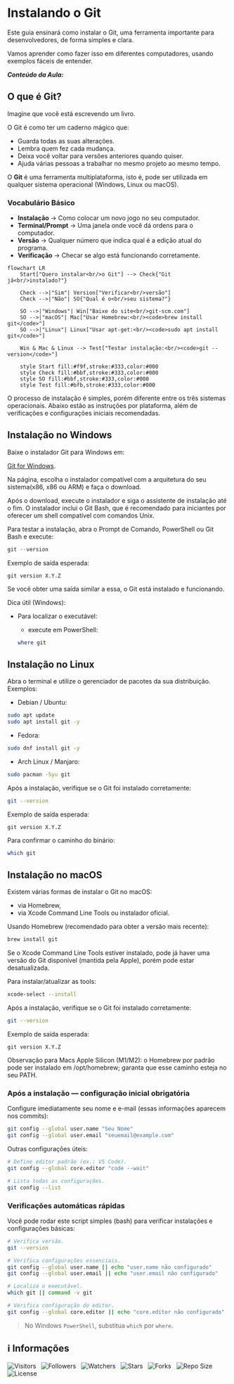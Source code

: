 <!-- Título -->
# Instalando o Git

Este guia ensinará como instalar o Git, uma ferramenta importante para desenvolvedores, de forma simples e clara.

Vamos aprender como fazer isso em diferentes computadores, usando exemplos fáceis de entender.

***Conteúdo da Aula:***

## O que é Git?

Imagine que você está escrevendo um livro.

O Git é como ter um caderno mágico que:

* Guarda todas as suas alterações.
* Lembra quem fez cada mudança.
* Deixa você voltar para versões anteriores quando quiser.
* Ajuda várias pessoas a trabalhar no mesmo projeto ao mesmo tempo.

O **Git** é uma ferramenta multiplataforma, isto é, pode ser utilizada em qualquer sistema operacional (Windows, Linux ou macOS).

### Vocabulário Básico

* **Instalação** → Como colocar um novo jogo no seu computador.
* **Terminal/Prompt** → Uma janela onde você dá ordens para o computador.
* **Versão** → Qualquer número que indica qual é a edição atual do programa.
* **Verificação** → Checar se algo está funcionando corretamente.

```mermaid
flowchart LR
    Start["Quero instalar<br/>o Git"] --> Check{"Git já<br/>instalado?"}
    
    Check -->|"Sim"| Version["Verificar<br/>versão"]
    Check -->|"Não"| SO{"Qual é o<br/>seu sistema?"}
    
    SO -->|"Windows"| Win["Baixe do site<br/>git-scm.com"]
    SO -->|"macOS"| Mac["Usar Homebrew:<br/><code>brew install git</code>"]
    SO -->|"Linux"| Linux["Usar apt-get:<br/><code>sudo apt install git</code>"]
    
    Win & Mac & Linux --> Test["Testar instalação:<br/><code>git --version</code>"]
    
    style Start fill:#f9f,stroke:#333,color:#000
    style Check fill:#bbf,stroke:#333,color:#000
    style SO fill:#bbf,stroke:#333,color:#000
    style Test fill:#bfb,stroke:#333,color:#000
```

O processo de instalação é simples, porém diferente entre os três sistemas operacionais. Abaixo estão as instruções por plataforma, além de verificações e configurações iniciais recomendadas.

## Instalação no Windows

Baixe o instalador Git para Windows em:

[Git for Windows](https://git-scm.com/download/win).

Na página, escolha o instalador compatível com a arquitetura do seu sistema(x86, x86 ou ARM) e faça o download.

Após o download, execute o instalador e siga o assistente de instalação até o fim. O instalador inclui o Git Bash, que é recomendado para iniciantes por oferecer um shell compatível com comandos Unix.

Para testar a instalação, abra o Prompt de Comando, PowerShell ou Git Bash e execute:

```powershell
git --version
```

Exemplo de saída esperada:

```code
git version X.Y.Z
```

Se você obter uma saída similar a essa, o Git está instalado e funcionando.

Dica útil (Windows):

* Para localizar o executável:
  * execute em PowerShell:
  
  ```powershell
  where git
  ```

## Instalação no Linux

Abra o terminal e utilize o gerenciador de pacotes da sua distribuição. Exemplos:

* Debian / Ubuntu:

```bash
sudo apt update
sudo apt install git -y
```

* Fedora:

```bash
sudo dnf install git -y
```

* Arch Linux / Manjaro:

```bash
sudo pacman -Syu git
```

Após a instalação, verifique se o Git foi instalado corretamente:

```bash
git --version
```

Exemplo de saída esperada:

```code
git version X.Y.Z
```

Para confirmar o caminho do binário:

```bash
which git
```

## Instalação no macOS

Existem várias formas de instalar o Git no macOS:

* via Homebrew,
* via Xcode Command Line Tools ou instalador oficial.

Usando Homebrew (recomendado para obter a versão mais recente):

```bash
brew install git
```

Se o Xcode Command Line Tools estiver instalado, pode já haver uma versão do Git disponível (mantida pela Apple), porém pode estar desatualizada.

Para instalar/atualizar as tools:

```bash
xcode-select --install
```

Após a instalação, verifique se o Git foi instalado corretamente:

```bash
git --version
```

Exemplo de saída esperada:

```code
git version X.Y.Z
```

Observação para Macs Apple Silicon (M1/M2): o Homebrew por padrão pode ser instalado em /opt/homebrew; garanta que esse caminho esteja no seu PATH.

### Após a instalação — configuração inicial obrigatória

Configure imediatamente seu nome e e-mail (essas informações aparecem nos commits):

```bash
git config --global user.name "Seu Nome"
git config --global user.email "seuemail@example.com"
```

Outras configurações úteis:

```bash
# Define editor padrão (ex.: VS Code).
git config --global core.editor "code --wait"

# Lista todas as configurações.
git config --list

```

### Verificações automáticas rápidas

Você pode rodar este script simples (bash) para verificar instalações e configurações básicas:

```bash
# Verifica versão.
git --version

# Verifica configurações essenciais.
git config --global user.name || echo "user.name não configurado"
git config --global user.email || echo "user.email não configurado"

# Localiza o executável.
which git || command -v git

# Verifica configuração do editor.
git config --global core.editor || echo "core.editor não configurado"
```

> No Windows `PowerShell`, substitua `which` por `where`.

<!-- Informações -->
## &#8505; Informações

![Visitors](https://api.visitorbadge.io/api/visitors?path=Devsgeeknerd%2Fcla-ins-git-int-git-fun-bas&label=Visitantes&labelColor=%23700070&labelStyle=none&countColor=%23000fff&style=plastic&color=%23ffffff "Total de Visitantes")
&nbsp;
![Followers](https://img.shields.io/github/followers/Devsgeeknerd?style=p&label=Seguidores&labelColor=800080&color=000fff "Total de Seguidores")
&nbsp;
![Watchers](https://img.shields.io/github/watchers/Devsgeeknerd/cla-ins-git-int-git-fun-bas?style=p&label=Observadores&labelColor=800080&color=000fff "Total de Observadores")
&nbsp;
![Stars](https://img.shields.io/github/stars/Devsgeeknerd/cla-ins-git-int-git-fun-bas?style=p&label=Estrelas&labelColor=800080&color=000fff "Total de Estrelas")
&nbsp;
![Forks](https://img.shields.io/github/forks/Devsgeeknerd/cla-ins-git-int-git-fun-bas?style=p&label=Bifurcações&labelColor=800080&color=000fff "Total de Bifurcações")
&nbsp;
![Repo Size](https://img.shields.io/github/repo-size/Devsgeeknerd/cla-ins-git-int-git-fun-bas?style=p&label=Tamanho&labelColor=800080&color=000fff "Tamanho do Repositório")
&nbsp;
![License](https://img.shields.io/github/license/Devsgeeknerd/cla-ins-git-int-git-fun-bas?style=p&label=Licença&labelColor=800080&color=000fff "Licença do Repositório")

